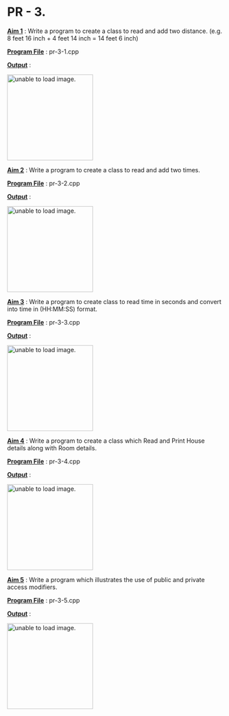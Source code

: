 # PR - 3.

<u>**Aim 1**</u> : Write a program  to create a class to read and add two distance. (e.g. 8 feet 16 inch + 4 feet 14 inch = 14 feet 6 inch)

<u>**Program File**</u> : pr-3-1.cpp

<u>**Output**</u> :

<img src="[https://github.com/jb-jaydeep/Cpp/blob/main/pr-3(The%20New%20Era)/Images/pr-3-1.png](https://github.com/jb-jaydeep/Cpp/blob/main/pr-3(The%20New%20Era)/Images/pr-3-1.png)" height = "200px" alt = "unable to load image.">

<u>**Aim 2**</u> : Write a program  to create a class to read and add two times.

<u>**Program File**</u> : pr-3-2.cpp

<u>**Output**</u> :

<img src="https://github.com/jb-jaydeep/Cpp/blob/main/pr-3(The%20New%20Era)/Images/pr-3-2.png" height = "200px" alt = "unable to load image.">

<u>**Aim 3**</u> : Write a program   to create class to read time in seconds and convert into time in (HH:MM:SS) format.

<u>**Program File**</u> : pr-3-3.cpp

<u>**Output**</u> :

<img src="https://github.com/jb-jaydeep/Cpp/blob/main/pr-3(The%20New%20Era)/Images/pr-3-3.png" height = "200px" alt = "unable to load image.">

<u>**Aim 4**</u> : Write a program  to create a class which Read and Print House details along with Room details.

<u>**Program File**</u> : pr-3-4.cpp

<u>**Output**</u> :

<img src="https://github.com/jb-jaydeep/Cpp/blob/main/pr-3(The%20New%20Era)/Images/pr-3-4.png" height = "200px" alt = "unable to load image.">

<u>**Aim 5**</u> : Write a program  which illustrates the use of public and private access modifiers.

<u>**Program File**</u> : pr-3-5.cpp

<u>**Output**</u> :

<img src="https://github.com/jb-jaydeep/Cpp/blob/main/pr-3(The%20New%20Era)/Images/pr-3-5.png" height = "200px" alt = "unable to load image.">

